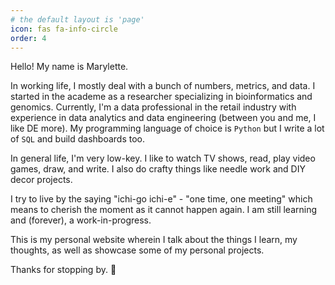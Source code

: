 ```yaml
---
# the default layout is 'page'
icon: fas fa-info-circle
order: 4
---
```


Hello! My name is Marylette.

In working life, I mostly deal with a bunch of numbers, metrics, and data. I started in the academe as a researcher specializing in bioinformatics and genomics. Currently, I'm a data professional in the retail industry with experience in data analytics and data engineering (between you and me, I like DE more). My programming language of choice is `Python` but I write a lot of `SQL` and build dashboards too.

In general life, I'm very low-key. I like to watch TV shows, read, play video games, draw, and write. I also do crafty things like needle work and DIY decor projects.

I try to live by the saying "ichi-go ichi-e" - "one time, one meeting" which means to cherish the moment as it cannot happen again. I am still learning and (forever), a work-in-progress.

This is my personal website wherein I talk about the things I learn, my thoughts, as well as showcase some of my personal projects. 

Thanks for stopping by. 🍵